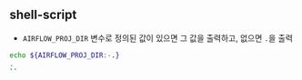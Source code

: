 ## shell-script

- `AIRFLOW_PROJ_DIR` 변수로 정의된 값이 있으면 그 값을 출력하고, 없으면 `.`을 출력

```bash
echo ${AIRFLOW_PROJ_DIR:-.}
.
``
